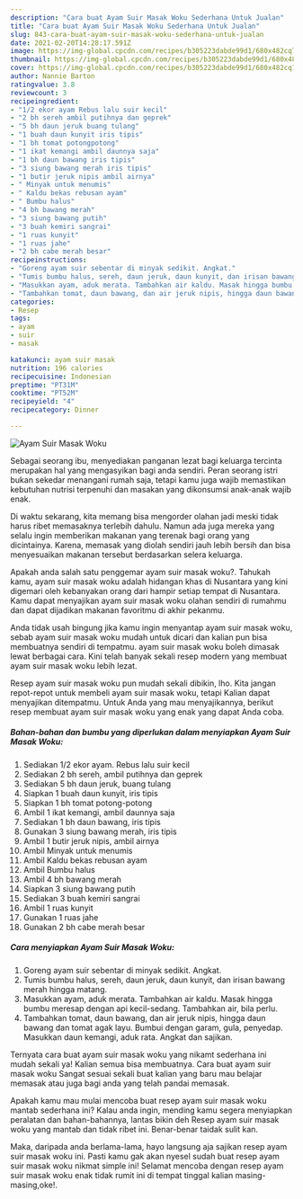 ```yaml
---
description: "Cara buat Ayam Suir Masak Woku Sederhana Untuk Jualan"
title: "Cara buat Ayam Suir Masak Woku Sederhana Untuk Jualan"
slug: 843-cara-buat-ayam-suir-masak-woku-sederhana-untuk-jualan
date: 2021-02-20T14:28:17.591Z
image: https://img-global.cpcdn.com/recipes/b305223dabde99d1/680x482cq70/ayam-suir-masak-woku-foto-resep-utama.jpg
thumbnail: https://img-global.cpcdn.com/recipes/b305223dabde99d1/680x482cq70/ayam-suir-masak-woku-foto-resep-utama.jpg
cover: https://img-global.cpcdn.com/recipes/b305223dabde99d1/680x482cq70/ayam-suir-masak-woku-foto-resep-utama.jpg
author: Nannie Barton
ratingvalue: 3.8
reviewcount: 3
recipeingredient:
- "1/2 ekor ayam Rebus lalu suir kecil"
- "2 bh sereh ambil putihnya dan geprek"
- "5 bh daun jeruk buang tulang"
- "1 buah daun kunyit iris tipis"
- "1 bh tomat potongpotong"
- "1 ikat kemangi ambil daunnya saja"
- "1 bh daun bawang iris tipis"
- "3 siung bawang merah iris tipis"
- "1 butir jeruk nipis ambil airnya"
- " Minyak untuk menumis"
- " Kaldu bekas rebusan ayam"
- " Bumbu halus"
- "4 bh bawang merah"
- "3 siung bawang putih"
- "3 buah kemiri sangrai"
- "1 ruas kunyit"
- "1 ruas jahe"
- "2 bh cabe merah besar"
recipeinstructions:
- "Goreng ayam suir sebentar di minyak sedikit. Angkat."
- "Tumis bumbu halus, sereh, daun jeruk, daun kunyit, dan irisan bawang merah hingga matang."
- "Masukkan ayam, aduk merata. Tambahkan air kaldu. Masak hingga bumbu meresap dengan api kecil-sedang. Tambahkan air, bila perlu."
- "Tambahkan tomat, daun bawang, dan air jeruk nipis, hingga daun bawang dan tomat agak layu. Bumbui dengan garam, gula, penyedap. Masukkan daun kemangi, aduk rata. Angkat dan sajikan."
categories:
- Resep
tags:
- ayam
- suir
- masak

katakunci: ayam suir masak 
nutrition: 196 calories
recipecuisine: Indonesian
preptime: "PT31M"
cooktime: "PT52M"
recipeyield: "4"
recipecategory: Dinner

---
```



![Ayam Suir Masak Woku](https://img-global.cpcdn.com/recipes/b305223dabde99d1/680x482cq70/ayam-suir-masak-woku-foto-resep-utama.jpg)

Sebagai seorang ibu, menyediakan panganan lezat bagi keluarga tercinta merupakan hal yang mengasyikan bagi anda sendiri. Peran seorang istri bukan sekedar menangani rumah saja, tetapi kamu juga wajib memastikan kebutuhan nutrisi terpenuhi dan masakan yang dikonsumsi anak-anak wajib enak.

Di waktu  sekarang, kita memang bisa mengorder olahan jadi meski tidak harus ribet memasaknya terlebih dahulu. Namun ada juga mereka yang selalu ingin memberikan makanan yang terenak bagi orang yang dicintainya. Karena, memasak yang diolah sendiri jauh lebih bersih dan bisa menyesuaikan makanan tersebut berdasarkan selera keluarga. 



Apakah anda salah satu penggemar ayam suir masak woku?. Tahukah kamu, ayam suir masak woku adalah hidangan khas di Nusantara yang kini digemari oleh kebanyakan orang dari hampir setiap tempat di Nusantara. Kamu dapat menyajikan ayam suir masak woku olahan sendiri di rumahmu dan dapat dijadikan makanan favoritmu di akhir pekanmu.

Anda tidak usah bingung jika kamu ingin menyantap ayam suir masak woku, sebab ayam suir masak woku mudah untuk dicari dan kalian pun bisa membuatnya sendiri di tempatmu. ayam suir masak woku boleh dimasak lewat berbagai cara. Kini telah banyak sekali resep modern yang membuat ayam suir masak woku lebih lezat.

Resep ayam suir masak woku pun mudah sekali dibikin, lho. Kita jangan repot-repot untuk membeli ayam suir masak woku, tetapi Kalian dapat menyajikan ditempatmu. Untuk Anda yang mau menyajikannya, berikut resep membuat ayam suir masak woku yang enak yang dapat Anda coba.

<!--inarticleads1-->

##### Bahan-bahan dan bumbu yang diperlukan dalam menyiapkan Ayam Suir Masak Woku:

1. Sediakan 1/2 ekor ayam. Rebus lalu suir kecil
1. Sediakan 2 bh sereh, ambil putihnya dan geprek
1. Sediakan 5 bh daun jeruk, buang tulang
1. Siapkan 1 buah daun kunyit, iris tipis
1. Siapkan 1 bh tomat potong-potong
1. Ambil 1 ikat kemangi, ambil daunnya saja
1. Sediakan 1 bh daun bawang, iris tipis
1. Gunakan 3 siung bawang merah, iris tipis
1. Ambil 1 butir jeruk nipis, ambil airnya
1. Ambil  Minyak untuk menumis
1. Ambil  Kaldu bekas rebusan ayam
1. Ambil  Bumbu halus
1. Ambil 4 bh bawang merah
1. Siapkan 3 siung bawang putih
1. Sediakan 3 buah kemiri sangrai
1. Ambil 1 ruas kunyit
1. Gunakan 1 ruas jahe
1. Gunakan 2 bh cabe merah besar




<!--inarticleads2-->

##### Cara menyiapkan Ayam Suir Masak Woku:

1. Goreng ayam suir sebentar di minyak sedikit. Angkat.
1. Tumis bumbu halus, sereh, daun jeruk, daun kunyit, dan irisan bawang merah hingga matang.
1. Masukkan ayam, aduk merata. Tambahkan air kaldu. Masak hingga bumbu meresap dengan api kecil-sedang. Tambahkan air, bila perlu.
1. Tambahkan tomat, daun bawang, dan air jeruk nipis, hingga daun bawang dan tomat agak layu. Bumbui dengan garam, gula, penyedap. Masukkan daun kemangi, aduk rata. Angkat dan sajikan.




Ternyata cara buat ayam suir masak woku yang nikamt sederhana ini mudah sekali ya! Kalian semua bisa membuatnya. Cara buat ayam suir masak woku Sangat sesuai sekali buat kalian yang baru mau belajar memasak atau juga bagi anda yang telah pandai memasak.

Apakah kamu mau mulai mencoba buat resep ayam suir masak woku mantab sederhana ini? Kalau anda ingin, mending kamu segera menyiapkan peralatan dan bahan-bahannya, lantas bikin deh Resep ayam suir masak woku yang mantab dan tidak ribet ini. Benar-benar taidak sulit kan. 

Maka, daripada anda berlama-lama, hayo langsung aja sajikan resep ayam suir masak woku ini. Pasti kamu gak akan nyesel sudah buat resep ayam suir masak woku nikmat simple ini! Selamat mencoba dengan resep ayam suir masak woku enak tidak rumit ini di tempat tinggal kalian masing-masing,oke!.


